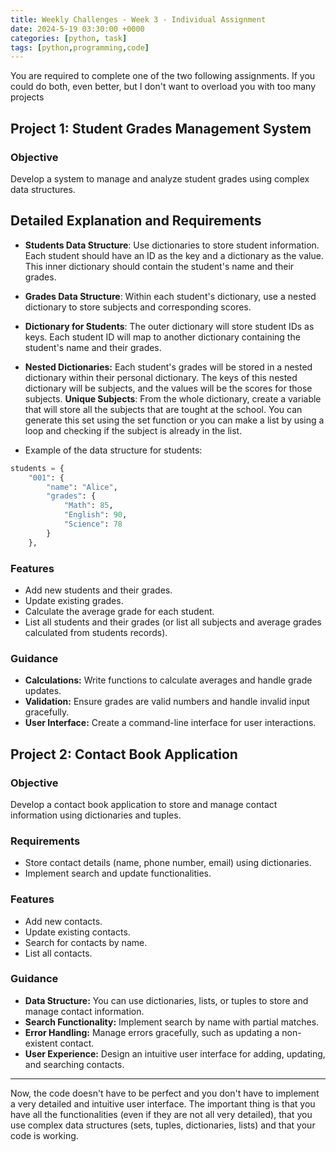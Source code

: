 ```yaml
---
title: Weekly Challenges - Week 3 - Individual Assignment
date: 2024-5-19 03:30:00 +0000
categories: [python, task]
tags: [python,programming,code]
---
```


You are required to complete one of the two following assignments. If you could do both, even better, but I don't want to overload you with too many projects

## Project 1: Student Grades Management System

### Objective
Develop a system to manage and analyze student grades using complex data structures.

## Detailed Explanation and Requirements

- **Students Data Structure**: Use dictionaries to store student information. Each student should have an ID as the key and a dictionary as the value. This inner dictionary should contain the student's name and their grades.
- **Grades Data Structure**: Within each student's dictionary, use a nested dictionary to store subjects and corresponding scores.
- **Dictionary for Students**: The outer dictionary will store student IDs as keys. Each student ID will map to another dictionary containing the student's name and their grades.
- **Nested Dictionaries:** Each student's grades will be stored in a nested dictionary within their personal dictionary. The keys of this nested dictionary will be subjects, and the values will be the scores for those subjects.
**Unique Subjects**: From the whole dictionary, create a variable that will store all the subjects that are tought at the school. You can generate this set using the set function or you can make a list by using a loop and checking if the subject is already in the list.

- Example of the data structure for students:
```python
students = {
    "001": {
        "name": "Alice",
        "grades": {
            "Math": 85,
            "English": 90,
            "Science": 78
        }
    },
```

### Features
- Add new students and their grades.
- Update existing grades.
- Calculate the average grade for each student.
- List all students and their grades (or list all subjects and average grades calculated from students records).

### Guidance
- **Calculations:** Write functions to calculate averages and handle grade updates.
- **Validation:** Ensure grades are valid numbers and handle invalid input gracefully.
- **User Interface:** Create a command-line interface for user interactions.


## Project 2: Contact Book Application

### Objective
Develop a contact book application to store and manage contact information using dictionaries and tuples.

### Requirements
- Store contact details (name, phone number, email) using dictionaries.
- Implement search and update functionalities.

### Features
- Add new contacts.
- Update existing contacts.
- Search for contacts by name.
- List all contacts.

### Guidance
- **Data Structure:** You can use dictionaries, lists, or tuples to store and manage contact information.
- **Search Functionality:** Implement search by name with partial matches.
- **Error Handling:** Manage errors gracefully, such as updating a non-existent contact.
- **User Experience:** Design an intuitive user interface for adding, updating, and searching contacts.

---

Now, the code doesn't have to be perfect and you don't have to implement a very detailed and intuitive user interface. The important thing is that you have all the functionalities (even if they are not all very detailed), that you use complex data structures (sets, tuples, dictionaries, lists) and that your code is working.

